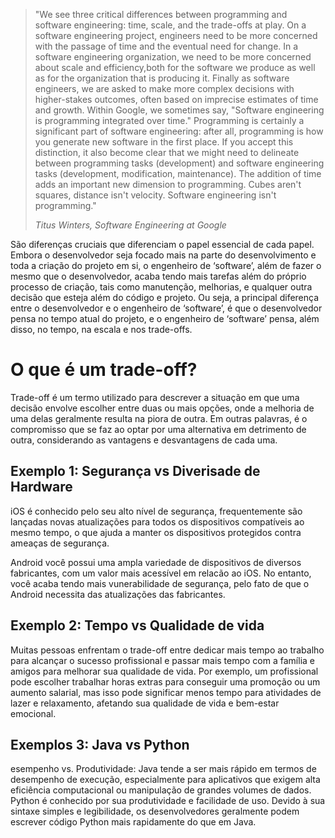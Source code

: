 > "We see three critical differences between programming and software engineering: time, scale, and the trade-offs at play. On a software engineering project, engineers need to be more concerned with the passage of time and the eventual need for change. In a software engineering organization, we need to be more concerned about scale and efficiency,both for the software we produce as well as for the organization that is producing it. Finally as software engineers, we are asked to make more complex decisions with higher-stakes outcomes, often based on imprecise estimates of time and growth. Within Google, we sometimes say, "Software engineering is programming integrated over time." Programming is certainly a significant part of software engineering: after all, programming is how you generate new software in the first place. If you accept this distinction, it also become clear that we might need to delineate between programming tasks (development) and software engineering tasks (development, modification, maintenance). The addition of time adds an important new dimension to programming. Cubes aren't squares, distance isn't velocity. Software engineering isn't programming."
>
> *Titus Winters, Software Engineering at Google*

São diferenças cruciais que diferenciam o papel essencial de cada papel. Embora o desenvolvedor seja focado mais na parte do desenvolvimento e toda a criação do projeto em si, o engenheiro de ‘software’, além de fazer o mesmo que o desenvolvedor, acaba tendo mais tarefas além do próprio processo de criação, tais como manutenção, melhorias, e qualquer outra decisão que esteja além do código e projeto. Ou seja, a principal diferença entre o desenvolvedor e o engenheiro de ‘software’, é que o desenvolvedor pensa no tempo atual do projeto, e o engenheiro de ‘software’ pensa, além disso, no tempo, na escala e nos trade-offs.



<h1> O que é um trade-off?</h1>
<p> Trade-off é um termo utilizado para descrever a situação em que uma decisão envolve escolher entre duas ou mais opções, onde a melhoria de uma delas geralmente resulta na piora de outra. Em outras palavras, é o compromisso que se faz ao optar por uma alternativa em detrimento de outra, considerando as vantagens e desvantagens de cada uma.</p>


<h2>Exemplo 1: Segurança vs Diverisade de Hardware</h2>
  <p>iOS é conhecido pelo seu alto nível de segurança, frequentemente são lançadas novas atualizações para todos os dispositivos compatíveis ao mesmo tempo, o que ajuda a manter os dispositivos protegidos contra ameaças de segurança.</p>
  <p>Android você possui uma ampla variedade de dispositivos de diversos fabricantes, com um valor mais acessível em relacão ao iOS. No entanto, você acaba tendo mais vunerabilidade de segurança, pelo fato de que o Android necessita das atualizações das fabricantes.</p>



<h2>Exemplo 2: Tempo vs Qualidade de vida</h2>
<p>Muitas pessoas enfrentam o trade-off entre dedicar mais tempo ao trabalho para alcançar o sucesso profissional e passar mais tempo com a família e amigos para melhorar sua qualidade de vida. Por exemplo, um profissional pode escolher trabalhar horas extras para conseguir uma promoção ou um aumento salarial, mas isso pode significar menos tempo para atividades de lazer e relaxamento, afetando sua qualidade de vida e bem-estar emocional.</p>


<h2>Exemplos 3: Java vs Python</h2>
<p>esempenho vs. Produtividade:
Java tende a ser mais rápido em termos de desempenho de execução, especialmente para aplicativos que exigem alta eficiência computacional ou manipulação de grandes volumes de dados.
Python é conhecido por sua produtividade e facilidade de uso. Devido à sua sintaxe simples e legibilidade, os desenvolvedores geralmente podem escrever código Python mais rapidamente do que em Java.</p>






